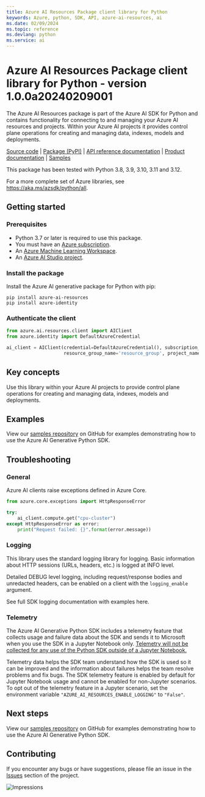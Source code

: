 ```yaml
---
title: Azure AI Resources Package client library for Python
keywords: Azure, python, SDK, API, azure-ai-resources, ai
ms.date: 02/09/2024
ms.topic: reference
ms.devlang: python
ms.service: ai
---
```

# Azure AI Resources Package client library for Python - version 1.0.0a20240209001 


The Azure AI Resources package is part of the Azure AI SDK for Python and contains functionality for connecting to and managing your Azure AI resources and projects. Within your Azure AI projects it provides control plane operations for creating and managing data, indexes, models and deployments.


[Source code][source_code]
| [Package (PyPI)][ai_pypi]
| [API reference documentation][ai_ref_docs]
| [Product documentation][product_documentation]
| [Samples][generative_samples]

This package has been tested with Python 3.8, 3.9, 3.10, 3.11 and 3.12.

For a more complete set of Azure libraries, see https://aka.ms/azsdk/python/all.

## Getting started

### Prerequisites

- Python 3.7 or later is required to use this package.
- You must have an [Azure subscription][azure_subscription].
- An [Azure Machine Learning Workspace][workspace].
- An [Azure AI Studio project][ai_project].

### Install the package
Install the Azure AI generative package for Python with pip:

```
pip install azure-ai-resources
pip install azure-identity
```
### Authenticate the client

```python
from azure.ai.resources.client import AIClient
from azure.identity import DefaultAzureCredential

ai_client = AIClient(credential=DefaultAzureCredential(), subscription_id='subscription_id',
                     resource_group_name='resource_group', project_name='project_name')
```

## Key concepts
Use this library within your Azure AI projects to provide control plane operations for creating and managing data, indexes, models and deployments.

## Examples

View our [samples repository][generative_samples] on GitHub for examples demonstrating how to use the Azure AI Generative Python SDK.

## Troubleshooting
### General
Azure AI clients raise exceptions defined in Azure Core.

```python
from azure.core.exceptions import HttpResponseError

try:
    ai_client.compute.get("cpu-cluster")
except HttpResponseError as error:
    print("Request failed: {}".format(error.message))
```

### Logging
This library uses the standard logging library for logging. Basic information about HTTP sessions (URLs, headers, etc.) is logged at INFO level.

Detailed DEBUG level logging, including request/response bodies and unredacted headers, can be enabled on a client with the `logging_enable` argument.

See full SDK logging documentation with examples here.

### Telemetry
The Azure AI Generative Python SDK includes a telemetry feature that collects usage and failure data about the SDK and sends it to Microsoft when you use the SDK in a Jupyter Notebook only. <u>Telemetry will not be collected for any use of the Python SDK outside of a Jupyter Notebook.</u>

Telemetry data helps the SDK team understand how the SDK is used so it can be improved and the information about failures helps the team resolve problems and fix bugs. The SDK telemetry feature is enabled by default for Jupyter Notebook usage and cannot be enabled for non-Jupyter scenarios. To opt out of the telemetry feature in a Jupyter scenario, set the environment variable `"AZURE_AI_RESOURCES_ENABLE_LOGGING"` to `"False"`.

## Next steps

View our [samples repository][generative_samples] on GitHub for examples demonstrating how to use the Azure AI Generative Python SDK.

## Contributing

If you encounter any bugs or have suggestions, please file an issue in the [Issues](<https://github.com/Azure/azure-sdk-for-python/issues>) section of the project.

![Impressions](https://azure-sdk-impressions.azurewebsites.net/api/impressions/azure-sdk-for-python%2Fsdk%2Ftemplate%2Fazure-template%2FREADME.png)


<!-- LINKS -->

[source_code]: https://github.com/Azure/azure-sdk-for-python/tree/main/sdk/ai/azure-ai-resources
[ai_project]: https://aka.ms/azureaistudio
[ai_pypi]: https://pypi.org/project/azure-ai-resources/
[ai_ref_docs]: https://learn.microsoft.com/python/api/azure-ai-resources/?view=azure-python-preview
[generative_samples]: https://github.com/Azure-Samples/azureai-samples
[product_documentation]: /azure/machine-learning/
[azure_subscription]: https://azure.microsoft.com/free/
[workspace]: /azure/machine-learning/concept-workspace
[python_logging]: https://docs.python.org/3/library/logging.html
[sdk_logging_docs]: /azure/developer/python/azure-sdk-logging
[azure_core_readme]: https://github.com/Azure/azure-sdk-for-python/blob/main/sdk/core/azure-core/README.md
[pip_link]: https://pypi.org/project/pip/
[azure_core_ref_docs]: https://aka.ms/azsdk-python-core-policies
[azure_core]: https://github.com/Azure/azure-sdk-for-python/blob/main/sdk/core/azure-core/README.md
[azure_identity]: https://github.com/Azure/azure-sdk-for-python/tree/main/sdk/identity/azure-identity
[cla]: https://cla.microsoft.com
[code_of_conduct]: https://opensource.microsoft.com/codeofconduct/
[coc_faq]: https://opensource.microsoft.com/codeofconduct/faq/
[coc_contact]: mailto:opencode@microsoft.com
